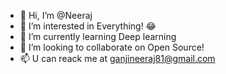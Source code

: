 - 👋 Hi, I’m @Neeraj
- 👀 I’m interested in Everything! 😂 
- 🌱 I’m currently learning Deep learning
- 💞️ I’m looking to collaborate on Open Source!
- 📫 U can reack me at ganjineeraj81@gmail.com

<!---
Neeraj81/Neeraj81 
--->
